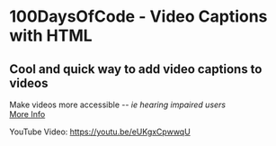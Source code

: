 # 100DaysOfCode - Video Captions with HTML
## Cool and quick way to add video captions to videos
Make videos more accessible -- *ie hearing impaired users*
<br />
[More Info](https://developer.mozilla.org/en-US/docs/Learn/HTML/Multimedia_and_embedding/Video_and_audio_content)
<br />

YouTube Video:
https://youtu.be/eUKgxCpwwqU

